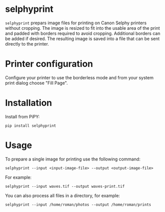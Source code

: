 # selphyprint

`selphyprint` prepars image files for printing on Canon Selphy printers without cropping. 
The image is resized to fit into the usable area of the print and padded with borders required to avoid cropping.
Additional borders can be added if desired. The resulting image is saved into a file that can be sent directly to the printer.

# Printer configuration

Configure your printer to use the borderless mode and from your system print dialog choose "Fill Page".

# Installation

Install from PiPY:
```commandline
pip install selphyprint
```

# Usage

To prepare a single image for printing use the following command:
```commandline
selphyprint --input <input-image-file> --output <output-image-file>
```
For example:
```commandline
selphyprint --input waves.tif --output waves-print.tif
```

You can also process all files in a directory, for example:
```commandline
selphyprint --input /home/roman/photos --output /home/roman/prints
```

